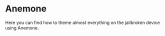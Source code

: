 # Anemone


Here you can find how to theme almost everything on the jailbroken device using Anemone.